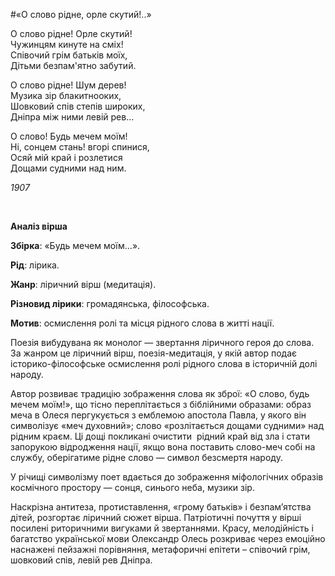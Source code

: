 #«О слово рідне, орле скутий!..»

<p><span style="font-weight: 400;">О слово рідне! Орле скутий!&nbsp;</span><span style="font-weight: 400;"><br /></span><span style="font-weight: 400;">Чужинцям кинуте на сміх!&nbsp;</span><span style="font-weight: 400;"><br /></span><span style="font-weight: 400;">Співочий грім батьків моїх,&nbsp;</span><span style="font-weight: 400;"><br /></span><span style="font-weight: 400;">Дітьми безпам'ятно забутий.</span></p>
<p><span style="font-weight: 400;">О слово рідне! Шум дерев!&nbsp;</span><span style="font-weight: 400;"><br /></span><span style="font-weight: 400;">Музика зір блакитнооких,&nbsp;</span><span style="font-weight: 400;"><br /></span><span style="font-weight: 400;">Шовковий спів степів широких,&nbsp;</span><span style="font-weight: 400;"><br /></span><span style="font-weight: 400;">Дніпра між ними левій рев&hellip;</span></p>
<p><span style="font-weight: 400;">О слово! Будь мечем моїм!&nbsp;</span><span style="font-weight: 400;"><br /></span><span style="font-weight: 400;">Ні, сонцем стань! вгорі спинися,&nbsp;</span><span style="font-weight: 400;"><br /></span><span style="font-weight: 400;">Осяй мій край і розлетися&nbsp;</span><span style="font-weight: 400;"><br /></span><span style="font-weight: 400;">Дощами судними над ним.</span></p>
<p><em><span style="font-weight: 400;">1907</span></em></p>
<p>&nbsp;</p>
<p><strong>Аналіз вірша</strong></p>
<p><strong>Збірка</strong><span style="font-weight: 400;">: &laquo;Будь мечем моїм&hellip;&raquo;.</span></p>
<p><strong>Рід</strong><span style="font-weight: 400;">: лірика.</span></p>
<p><strong>Жанр</strong><span style="font-weight: 400;">: ліричний вірш (медитація).</span></p>
<p><strong>Різновид лірики</strong><span style="font-weight: 400;">: громадянська, філософська.</span></p>
<p><strong>Мотив</strong><span style="font-weight: 400;">: осмислення ролі та місця рідного слова в житті нації.</span></p>
<p><span style="font-weight: 400;">Поезія вибудувана як монолог &mdash; звертання ліричного героя до слова. За жанром&nbsp;це ліричний вірш, поезія-медитація, у якій автор подає історико-філософське осмислення ролі рідного слова в історичній долі народу. </span></p>
<p><span style="font-weight: 400;">Автор розвиває традицію зображення слова як зброї: &laquo;О слово, будь мечем моїм!&raquo;, що тісно переплітається з біблійними образами: образ меча в Олеся пергукується з емблемою апостола Павла, у якого він символізує &laquo;меч духовний&raquo;; слово &laquo;розлітається дощами судними&raquo; над рідним краєм. Ці дощі покликані очистити &nbsp;рідний край від зла і стати запорукою відродження нації, якщо вона поставить слово-меч собі на службу, оберігатиме рідне слово &mdash; символ безсмертя народу.</span></p>
<p><span style="font-weight: 400;">У річищі символізму поет вдається до зображення міфологічних образів космічного простору &mdash; сонця, синього неба, музики зір.</span></p>
<p><span style="font-weight: 400;">Наскрізна антитеза, протиставлення, &laquo;грому батьків&raquo; і безпам&rsquo;ятства дітей, розгортає ліричний сюжет вірша. Патріотичні почуття у вірші посилені риторичними вигуками й звертаннями. Красу, мелодійність і багатство української мови Олександр Олесь розкриває через емоційно наснажені пейзажні порівняння, метафоричні епітети &ndash; співочий грім, шовковий спів, левій рев Дніпра.</span></p>